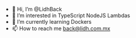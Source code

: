 - 👋 Hi, I’m @LidhBack
- 👀 I’m interested in TypeScript NodeJS Lambdas
- 🌱 I’m currently learning Dockers
- 📫 How to reach me back@lidh.com.mx
